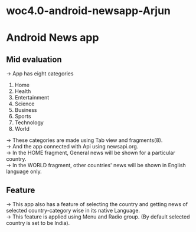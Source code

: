 # woc4.0-android-newsapp-Arjun
# Android News app
## Mid evaluation
-> App has eight categories
1. Home
2. Health 
3. Entertainment
4. Science
5. Business
6. Sports
7. Technology
8. World

-> These categories are made using Tab view and fragments(8).\
-> And the app connected with Api using newsapi.org.\
-> In the HOME fragment, General news will be shown for a particular country.\
-> In the WORLD fragment, other countries' news will be shown in English language only. 


## Feature 
-> This app also has a feature of selecting the country and getting news of selected country-category wise in its native Language.\
-> This feature is applied using Menu and Radio group. (By default selected country is set to be India).

